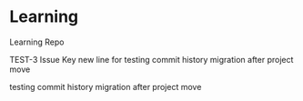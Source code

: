 # Learning
Learning Repo

TEST-3 Issue Key
new line for testing commit history migration after project move

testing commit history migration after project move
